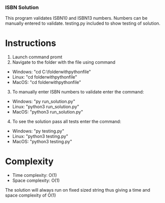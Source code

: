 ### ISBN Solution

This program validates ISBN10 and ISBN13 numbers. 
Numbers can be manually entered to validate.
testing.py included to show testing of solution.

# Instructions

1. Launch command promt
2. Navigate to the folder with the file using command
  - Windows: "cd C:\folderwithpythonfile"
  - Linux: "cd folderwithpythonfile"
  - MacOS: "cd folderwithpythonfile"
3. To manually enter ISBN numbers to validate enter the command:
  - Windows: "py run_solution.py" 
  - Linux: "python3 run_solution.py"
  - MacOS: "python3 run_solution.py"
4. To see the solution pass all tests enter the command:
  - Windows: "py testing.py"
  - Linux: "python3 testing.py"
  - MacOS: "python3 testing.py"

# Complexity

- Time complexity: O(1)
- Space complexity: O(1)

The solution will always run on fixed sized string thus giving a time and space
complexity of O(1)
